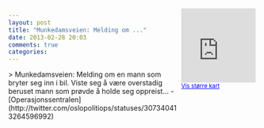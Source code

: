 ```yaml
---
layout: post
title: "Munkedamsveien: Melding om ..."
date: 2013-02-28 20:03
comments: true
categories: 
---
```

<div style="float:right; margin:5px; position:relative;top:-130px;"><iframe width="150" height="150" frameborder="0" scrolling="no" marginheight="0" marginwidth="0" src="http://maps.google.com/maps?q=Munkedamsveien,+Oslo&hl=no&t=m&z=14&output=embed&iwloc=&"></iframe><br/><small><a href="http://maps.google.com/maps?q=Munkedamsveien,+Oslo&hl=no&t=m&z=14&source=embed&iwloc=A" style="color:#0000FF;text-align:left" target="_new">Vis st&oslash;rre kart</a></small></div>
> Munkedamsveien: Melding om en mann som bryter seg inn i bil. Viste seg å være overstadig beruset mann som prøvde å holde seg oppreist...
- [Operasjonssentralen](http://twitter.com/oslopolitiops/statuses/307340413264596992)
